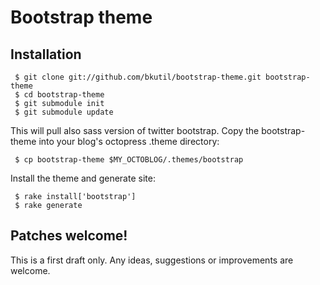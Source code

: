 # Bootstrap theme

## Installation

     $ git clone git://github.com/bkutil/bootstrap-theme.git bootstrap-theme
     $ cd bootstrap-theme
     $ git submodule init
     $ git submodule update

This will pull also sass version of twitter bootstrap. Copy the bootstrap-theme into 
your blog's octopress .theme directory:

     $ cp bootstrap-theme $MY_OCTOBLOG/.themes/bootstrap

Install the theme and generate site:

     $ rake install['bootstrap']
     $ rake generate

## Patches welcome!

This is a first draft only. Any ideas, suggestions or improvements are welcome.




